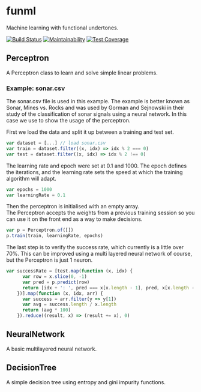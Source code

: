 # funml
Machine learning with functional undertones.

[![Build Status](https://travis-ci.org/astuanax/funml.svg?branch=master)](https://travis-ci.org/astuanax/funml) [![Maintainability](https://api.codeclimate.com/v1/badges/8f95076a06e56ebada94/maintainability)](https://codeclimate.com/github/astuanax/funml/maintainability) [![Test Coverage](https://api.codeclimate.com/v1/badges/8f95076a06e56ebada94/test_coverage)](https://codeclimate.com/github/astuanax/funml/test_coverage)

## Perceptron 

A Perceptron class to learn and solve simple linear problems.

### Example: sonar.csv

The sonar.csv file is used in this example. The example is better known as Sonar, Mines vs. Rocks and was used by Gorman and Sejnowski in their study of the classification of sonar signals using a neural network.
In this case we use to show the usage of the perceptron.

First we load the data and split it up between a training and test set.
````javascript
var dataset = [...] // load sonar.csv
var train = dataset.filter((x, idx) => idx % 2 === 0)
var test = dataset.filter((x, idx) => idx % 2 !== 0)
````

The learning rate and epoch were set at 0.1 and 1000. 
The epoch defines the iterations, and the learning rate sets the speed at which the training algorithm will adapt. 

````javascript
var epochs = 1000
var learningRate = 0.1
````

Then the perceptron is initialised with an empty array.  
The Perceptron accepts the weights from a previous training session so you can use it on the front end as a way to make decisions. 
````javascript
var p = Perceptron.of([])
p.train(train, learningRate, epochs)
````

The last step is to verify the success rate, which currently is a little over 70%. 
This can be improved using a multi layered neural network of course, but the Perceptron is just 1 neuron. 
````javascript
var successRate = [test.map(function (x, idx) {
      var row = x.slice(0, -1)
      var pred = p.predict(row)
      return [idx + ': ', pred === x[x.length - 1], pred, x[x.length - 1]]
    })].map(function (x, idx, arr) {
      var success = arr.filter(y => y[1])
      var avg = success.length / x.length
      return (avg * 100)
    }).reduce((result, x) => (result += x), 0)
````

  

## NeuralNetwork

A basic multilayered neural network.

## DecisionTree

A simple decision tree using entropy and gini impurity functions.
 
